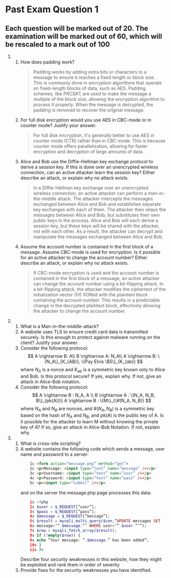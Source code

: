 # Past Exam Question 1

## Each question will be marked out of 20. The examination will be marked out of 60, which will be rescaled to a mark out of 100

1.  
    1. How does padding work?
        > Padding works by adding extra bits or characters to a message to ensure it reaches a fixed length or block size.   
        This is commonly done in encryption algorithms that operate on fixed-length blocks of data, such as AES. Padding schemes, like PKCS#7, are used to make the message a multiple of the block size, allowing the encryption algorithm to process it properly. When the message is decrypted, the padding is removed to recover the original message.
    2. For full disk encryption would you use AES in CBC-mode or in counter mode? Justify your answer.
        > For full disk encryption, it's generally better to use AES in counter mode (CTR) rather than in CBC mode. This is because counter mode offers parallelization, allowing for faster encryption and decryption of large amounts of data.
    3. Alice and Bob use the Diffie-Hellman key exchange protocol to derive a session key. If this is done over an unencrypted wireless connection, can an active attacker learn the session key? Either describe an attack, or explain why no attack exists. 
        > In a Diffie-Hellman key exchange over an unencrypted wireless connection, an active attacker can perform a man-in-the-middle attack. The attacker intercepts the messages exchanged between Alice and Bob and establishes separate key exchanges with each of them. The attacker then relays the messages between Alice and Bob, but substitutes their own public keys in the process. Alice and Bob will each derive a session key, but these keys will be shared with the attacker, not with each other. As a result, the attacker can decrypt and manipulate the messages exchanged between Alice and Bob.
    4. Assume the account number is contained in the first block of a message. Assume CBC-mode is used for encryption. Is it possible for an active attacker to change the account number? Either describe an attack, or explain why no attack exists.
        > If CBC-mode encryption is used and the account number is contained in the first block of a message, an active attacker can change the account number using a bit-flipping attack. In a bit-flipping attack, the attacker modifies the ciphertext of the initialization vector (IV) XORed with the plaintext block containing the account number. This results in a predictable change in the decrypted plaintext block, effectively allowing the attacker to change the account number. 

2.  
    1. What is a Man-in-the-middle-attack?
    2.  A website uses TLS to ensure credit card data is transmitted securely. Is this enough to protect against malware running on the client? Justify your answer.
    3.  Consider the following protocol:
        $$
            A \rightarrow B: A\\ 
            B \rightarrow A: N_A\\
            A \rightarrow B: \{N_A\}_{K_{AB}}, \{Pay Elvis \$5\}_{K_{ab}}
        $$
        where $N_A$ is a nonce and $K_{ab}$ is a symmetric key known only to Alice and Bob. Is this protocol secure? If yes, explain why. If not, give an attack in Alice-Bob notation.
    4. Consider the following protocol:
        $$
            A \rightarrow B : N_A, A \\
            B \rightarrow A : \{N_A, N_B, B\}_{pk(A)}\\
            A \rightarrow B : \{M\}_{\#(N_A, N_B)}
        $$
        where $N_A$ and $N_B$ are nonces, and $\#(N_A, N_B)$ is a symmetric key based on the hash of $N_A$ and $N_B$, and $pk(A)$ is the public key of A. Is it possible for the attacker to learn M without knowing the private key of A? If so, give an attack in Alice-Bob Notation. If not, explain why

3. 
    1. What is cross-site scripting?
    2. A website contains the following code which sends a message, user name and password to a server:
        ```html
            1c <form action=”message.php” method=”get”>
            2c <p>Message: <input type=”text” name=”message” /></p>
            3c <p>Username: <input type=”text” name=”user” /></p>
            4c <p>Password: <input type=”text” name=”pass” /></p>
            5c <p><input type=”submit” /></p>
        ```
        and on the server the message.php page processes this data:
        ```php
            1s <?php
            2s $user = $_REQUEST[”user”];
            3s $pass = $_REQUEST[”pass”];
            4s $message = $_REQUEST[”message”];
            5s $result = mysqli_multi_query($con,”UPDATE messages SET
            6s message=’”.$message.”’ WHERE user=’”.$user.”’”);
            7s $row = mysqli_fetch_array($result);
            8s if (!empty($row)) {
            9s echo ”Your message: ”.$message.” has been added”;
            10s }
            11s ?>
        ```
        Describe four security weaknesses in this website, how they might be exploited and rank them in order of severity
    3. Provide fixes for the security weaknesses you have identified. 
    